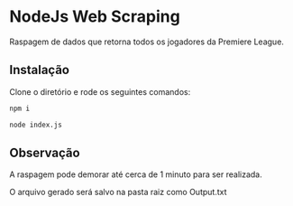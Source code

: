 # NodeJs Web Scraping

Raspagem de dados que retorna todos os jogadores da Premiere League.

## Instalação

Clone o diretório e rode os seguintes comandos: 

```bash
npm i
```

```bash
node index.js
```

## Observação

A raspagem pode demorar até cerca de 1 minuto para ser realizada.

O arquivo gerado será salvo na pasta raiz como Output.txt

